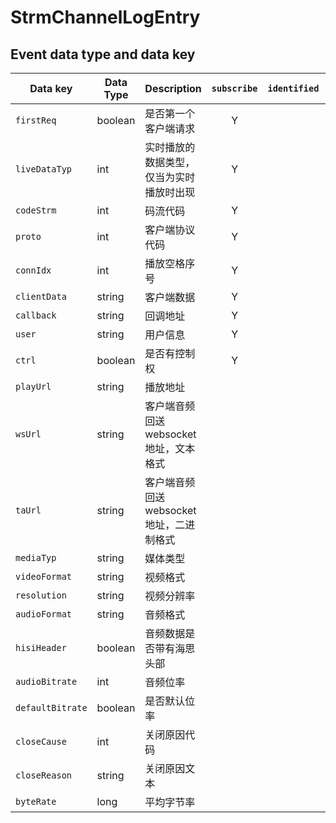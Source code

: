 # StrmChannelLogEntry

## Event data type and data key

| Data key         | Data Type | Description              | `subscribe` | `identified`  | `strm_ready` | `request_closed` |
|------------------|-----------|--------------------------|:-----------:|:-------------:|:------------:|:----------------:|
| `firstReq`       | boolean   | 是否第一个客户端请求               |      Y      |               |              |                  |
| `liveDataTyp`    | int       | 实时播放的数据类型，仅当为实时播放时出现     |      Y      |               |              |                  |
| `codeStrm`       | int       | 码流代码                     |      Y      |               |              |                  |
| `proto`          | int       | 客户端协议代码                  |      Y      |               |              |                  |
| `connIdx`        | int       | 播放空格序号                   |      Y      |               |              |                  |
| `clientData`     | string    | 客户端数据                    |      Y      |               |              |                  |
| `callback`       | string    | 回调地址                     |      Y      |               |              |                  |
| `user`           | string    | 用户信息                     |      Y      |               |              |                  |
| `ctrl`           | boolean   | 是否有控制权                   |      Y      |               |              |                  |
| `playUrl`        | string    | 播放地址                     |             |               |      Y       |                  |
| `wsUrl`          | string    | 客户端音频回送websocket地址，文本格式  |             |               |      Y       |                  |
| `taUrl`          | string    | 客户端音频回送websocket地址，二进制格式 |             |               |      Y       |                  |
| `mediaTyp`       | string    | 媒体类型                     |             |               |      Y       |                  |
| `videoFormat`    | string    | 视频格式                     |             |               |      Y       |                  |
| `resolution`     | string    | 视频分辨率                    |             |               |      Y       |                  |
| `audioFormat`    | string    | 音频格式                     |             |               |      Y       |                  |
| `hisiHeader`     | boolean   | 音频数据是否带有海思头部             |             |               |      Y       |                  |
| `audioBitrate`   | int       | 音频位率                     |             |               |      Y       |                  |
| `defaultBitrate` | boolean   | 是否默认位率                   |             |               |      Y       |                  |
| `closeCause`     | int       | 关闭原因代码                   |             |               |             |        Y         |
| `closeReason`    | string    | 关闭原因文本                   |             |               |             |        Y         |
| `byteRate`        | long      | 平均字节率                    |             |               |             |        Y         |
